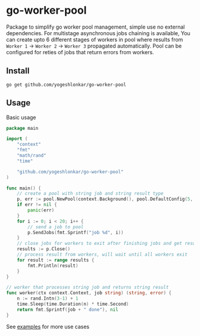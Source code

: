 # go-worker-pool

Package to simplify go worker pool management, simple use no external dependencies. For multistage asynchronous jobs chaining is available, 
You can create upto 6 different stages of workers in pool where results from `Worker 1` -> `Worker 2` -> `Worker 3` propagated automatically.
Pool can be configured for reties of jobs that return errors from workers. 

## Install

```shell
go get github.com/yogeshlonkar/go-worker-pool
```

## Usage

Basic usage

```go
package main

import (
	"context"
	"fmt"
	"math/rand"
	"time"

	"github.com/yogeshlonkar/go-worker-pool"
)

func main() {
	// create a pool with string job and string result type
	p, err := pool.NewPool(context.Background(), pool.DefaultConfig(5, worker))
	if err != nil {
		panic(err)
	}
	for i := 0; i < 20; i++ {
		// send a job to pool
		p.SendJobs(fmt.Sprintf("job %d", i))
	}
	// close jobs for workers to exit after finishing jobs and get results channel
	results := p.Close()
	// process result from workers, will wait until all workers exit
	for result := range results {
		fmt.Println(result)
	}
}

// worker that processes string job and returns string result
func worker(ctx context.Context, job string) (string, error) {
	n := rand.Intn(3-1) + 1
	time.Sleep(time.Duration(n) * time.Second)
	return fmt.Sprintf(job + " done"), nil
}
```

See [examples](./examples) for more use cases
